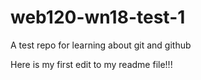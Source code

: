 # web120-wn18-test-1
A test repo for learning about git and github

Here is my first edit to my readme file!!!
